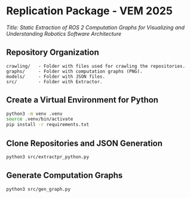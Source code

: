 # Replication Package - VEM 2025

*Title: Static Extraction of ROS 2 Computation Graphs for Visualizing and Understanding Robotics Software Architecture*

## Repository Organization

```
crawling/   - Folder with files used for crawling the repositories.
graphs/     - Folder with computation graphs (PNG).
models/     - Folder with JSON files.
src/        - Folder with Extractor.
```

## Create a Virtual Environment for Python

```bash
python3 -m venv .venv
source .venv/bin/activate
pip install -r requirements.txt
```

## Clone Repositories and JSON Generation

```bash
python3 src/extractpr_python.py
```

## Generate Computation Graphs

```bash
python3 src/gen_graph.py
```

